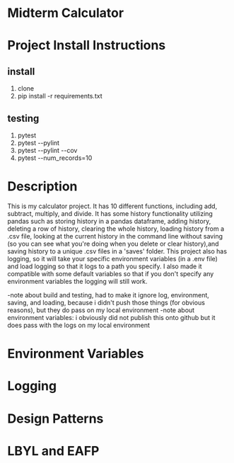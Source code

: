 # Midterm Calculator

# Project Install Instructions

## install 
1. clone
2. pip install -r requirements.txt

## testing
1. pytest
2. pytest --pylint
3. pytest --pylint --cov
4. pytest --num_records=10

# Description
This is my calculator project. It has 10 different functions, including add, subtract, multiply, and divide. It has some history functionality utilizing pandas such as storing history in a pandas dataframe, adding history, deleting a row of history, clearing the whole history, loading history from a .csv file, looking at the current history in the command line without saving (so you can see what you're doing when you delete or clear history),and saving history to a unique .csv files in a 'saves' folder. This project also has logging, so it will take your specific environment variables (in a .env file) and load logging so that it logs to a path you specify. I also made it compatible with some default variables so that if you don't specify any environment variables the logging will still work.

-note about build and testing, had to make it ignore log, environment, saving, and loading, because i didn't push those things (for obvious reasons), but they do pass on my local environment
-note about environment variables: i obviously did not publish this onto github but it does pass with the logs on my local environment

# Environment Variables

# Logging

# Design Patterns

# LBYL and EAFP
